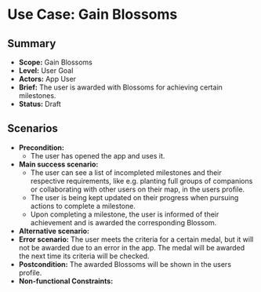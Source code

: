 # Use Case: Gain Blossoms

## Summary

- **Scope:** Gain Blossoms
- **Level:** User Goal
- **Actors:** App User
- **Brief:** The user is awarded with Blossoms for achieving certain milestones.
- **Status:** Draft

## Scenarios

- **Precondition:**
  - The user has opened the app and uses it.
- **Main success scenario:**
  - The user can see a list of incompleted milestones and their respective requirements, like e.g. planting full groups of companions or collaborating with other users on their map, in the users profile.
  - The user is being kept updated on their progress when pursuing actions to complete a milestone.
  - Upon completing a milestone, the user is informed of their achievement and is awarded the corresponding Blossom.
- **Alternative scenario:**
- **Error scenario:**
  The user meets the criteria for a certain medal, but it will not be awarded due to an error in the app.
  The medal will be awarded the next time its criteria will be checked.
- **Postcondition:**
  The awarded Blossoms will be shown in the users profile.
- **Non-functional Constraints:**
